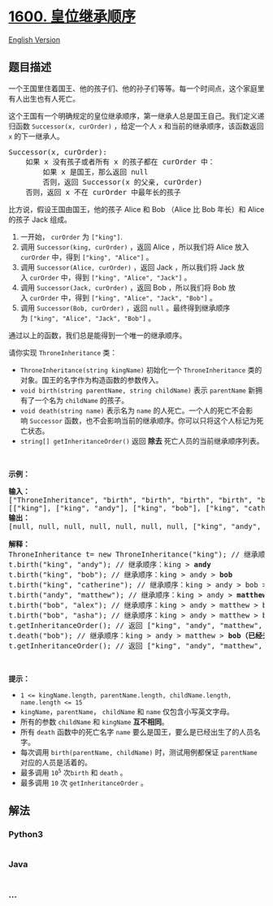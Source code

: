 # [1600. 皇位继承顺序](https://leetcode-cn.com/problems/throne-inheritance)

[English Version](/solution/1600-1600/1600.Throne%20Inheritance/README_EN.md)

## 题目描述

<!-- 这里写题目描述 -->

<p>一个王国里住着国王、他的孩子们、他的孙子们等等。每一个时间点，这个家庭里有人出生也有人死亡。</p>

<p>这个王国有一个明确规定的皇位继承顺序，第一继承人总是国王自己。我们定义递归函数&nbsp;<code>Successor(x, curOrder)</code>&nbsp;，给定一个人&nbsp;<code>x</code>&nbsp;和当前的继承顺序，该函数返回 <code>x</code>&nbsp;的下一继承人。</p>

<pre>Successor(x, curOrder):
    如果 x 没有孩子或者所有 x 的孩子都在 curOrder 中：
        如果 x 是国王，那么返回 null
        否则，返回 Successor(x 的父亲, curOrder)
    否则，返回 x 不在 curOrder 中最年长的孩子
</pre>

<p>比方说，假设王国由国王，他的孩子&nbsp;Alice 和 Bob （Alice 比 Bob&nbsp;年长）和 Alice 的孩子&nbsp;Jack 组成。</p>

<ol>
	<li>一开始，&nbsp;<code>curOrder</code>&nbsp;为&nbsp;<code>[&quot;king&quot;]</code>.</li>
	<li>调用&nbsp;<code>Successor(king, curOrder)</code>&nbsp;，返回 Alice ，所以我们将 Alice 放入 <code>curOrder</code>&nbsp;中，得到&nbsp;<code>[&quot;king&quot;, &quot;Alice&quot;]</code>&nbsp;。</li>
	<li>调用&nbsp;<code>Successor(Alice, curOrder)</code>&nbsp;，返回 Jack ，所以我们将 Jack 放入&nbsp;<code>curOrder</code>&nbsp;中，得到&nbsp;<code>[&quot;king&quot;, &quot;Alice&quot;, &quot;Jack&quot;]</code>&nbsp;。</li>
	<li>调用&nbsp;<code>Successor(Jack, curOrder)</code>&nbsp;，返回 Bob ，所以我们将 Bob 放入&nbsp;<code>curOrder</code>&nbsp;中，得到&nbsp;<code>[&quot;king&quot;, &quot;Alice&quot;, &quot;Jack&quot;, &quot;Bob&quot;]</code>&nbsp;。</li>
	<li>调用&nbsp;<code>Successor(Bob, curOrder)</code>&nbsp;，返回&nbsp;<code>null</code>&nbsp;。最终得到继承顺序为&nbsp;<code>[&quot;king&quot;, &quot;Alice&quot;, &quot;Jack&quot;, &quot;Bob&quot;]</code>&nbsp;。</li>
</ol>

<p>通过以上的函数，我们总是能得到一个唯一的继承顺序。</p>

<p>请你实现&nbsp;<code>ThroneInheritance</code>&nbsp;类：</p>

<ul>
	<li><code>ThroneInheritance(string kingName)</code> 初始化一个&nbsp;<code>ThroneInheritance</code>&nbsp;类的对象。国王的名字作为构造函数的参数传入。</li>
	<li><code>void birth(string parentName, string childName)</code>&nbsp;表示&nbsp;<code>parentName</code>&nbsp;新拥有了一个名为&nbsp;<code>childName</code>&nbsp;的孩子。</li>
	<li><code>void death(string name)</code>&nbsp;表示名为&nbsp;<code>name</code>&nbsp;的人死亡。一个人的死亡不会影响&nbsp;<code>Successor</code>&nbsp;函数，也不会影响当前的继承顺序。你可以只将这个人标记为死亡状态。</li>
	<li><code>string[] getInheritanceOrder()</code>&nbsp;返回 <strong>除去</strong>&nbsp;死亡人员的当前继承顺序列表。</li>
</ul>

<p>&nbsp;</p>

<p><strong>示例：</strong></p>

<pre><strong>输入：</strong>
[&quot;ThroneInheritance&quot;, &quot;birth&quot;, &quot;birth&quot;, &quot;birth&quot;, &quot;birth&quot;, &quot;birth&quot;, &quot;birth&quot;, &quot;getInheritanceOrder&quot;, &quot;death&quot;, &quot;getInheritanceOrder&quot;]
[[&quot;king&quot;], [&quot;king&quot;, &quot;andy&quot;], [&quot;king&quot;, &quot;bob&quot;], [&quot;king&quot;, &quot;catherine&quot;], [&quot;andy&quot;, &quot;matthew&quot;], [&quot;bob&quot;, &quot;alex&quot;], [&quot;bob&quot;, &quot;asha&quot;], [null], [&quot;bob&quot;], [null]]
<strong>输出：</strong>
[null, null, null, null, null, null, null, [&quot;king&quot;, &quot;andy&quot;, &quot;matthew&quot;, &quot;bob&quot;, &quot;alex&quot;, &quot;asha&quot;, &quot;catherine&quot;], null, [&quot;king&quot;, &quot;andy&quot;, &quot;matthew&quot;, &quot;alex&quot;, &quot;asha&quot;, &quot;catherine&quot;]]

<strong>解释：</strong>
ThroneInheritance t= new ThroneInheritance(&quot;king&quot;); // 继承顺序：<strong>king</strong>
t.birth(&quot;king&quot;, &quot;andy&quot;); // 继承顺序：king &gt; <strong>andy</strong>
t.birth(&quot;king&quot;, &quot;bob&quot;); // 继承顺序：king &gt; andy &gt; <strong>bob</strong>
t.birth(&quot;king&quot;, &quot;catherine&quot;); // 继承顺序：king &gt; andy &gt; bob &gt; <strong>catherine</strong>
t.birth(&quot;andy&quot;, &quot;matthew&quot;); // 继承顺序：king &gt; andy &gt; <strong>matthew</strong> &gt; bob &gt; catherine
t.birth(&quot;bob&quot;, &quot;alex&quot;); // 继承顺序：king &gt; andy &gt; matthew &gt; bob &gt; <strong>alex</strong> &gt; catherine
t.birth(&quot;bob&quot;, &quot;asha&quot;); // 继承顺序：king &gt; andy &gt; matthew &gt; bob &gt; alex &gt; <strong>asha</strong> &gt; catherine
t.getInheritanceOrder(); // 返回 [&quot;king&quot;, &quot;andy&quot;, &quot;matthew&quot;, &quot;bob&quot;, &quot;alex&quot;, &quot;asha&quot;, &quot;catherine&quot;]
t.death(&quot;bob&quot;); // 继承顺序：king &gt; andy &gt; matthew &gt; <strong>bob（已经去世）</strong>&gt; alex &gt; asha &gt; catherine
t.getInheritanceOrder(); // 返回 [&quot;king&quot;, &quot;andy&quot;, &quot;matthew&quot;, &quot;alex&quot;, &quot;asha&quot;, &quot;catherine&quot;]
</pre>

<p>&nbsp;</p>

<p><strong>提示：</strong></p>

<ul>
	<li><code>1 &lt;= kingName.length, parentName.length, childName.length, name.length &lt;= 15</code></li>
	<li><code>kingName</code>，<code>parentName</code>，&nbsp;<code>childName</code>&nbsp;和&nbsp;<code>name</code>&nbsp;仅包含小写英文字母。</li>
	<li>所有的参数&nbsp;<code>childName</code> 和&nbsp;<code>kingName</code>&nbsp;<strong>互不相同</strong>。</li>
	<li>所有&nbsp;<code>death</code>&nbsp;函数中的死亡名字 <code>name</code>&nbsp;要么是国王，要么是已经出生了的人员名字。</li>
	<li>每次调用 <code>birth(parentName, childName)</code> 时，测试用例都保证 <code>parentName</code> 对应的人员是活着的。</li>
	<li>最多调用&nbsp;<code>10<sup>5</sup></code>&nbsp;次<code>birth</code> 和&nbsp;<code>death</code>&nbsp;。</li>
	<li>最多调用&nbsp;<code>10</code>&nbsp;次&nbsp;<code>getInheritanceOrder</code>&nbsp;。</li>
</ul>

## 解法

<!-- 这里可写通用的实现逻辑 -->

<!-- tabs:start -->

### **Python3**

<!-- 这里可写当前语言的特殊实现逻辑 -->

```python

```

### **Java**

<!-- 这里可写当前语言的特殊实现逻辑 -->

```java

```

### **...**

```

```

<!-- tabs:end -->
